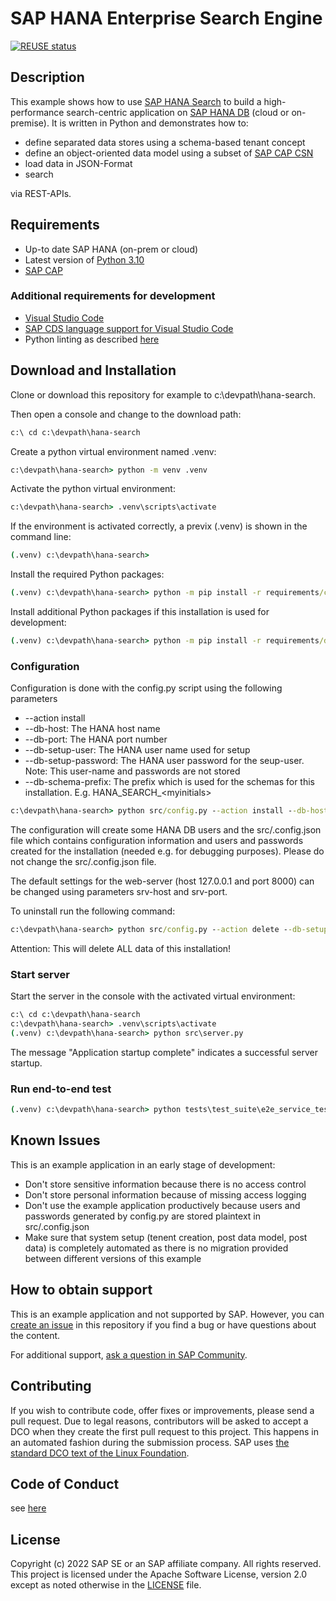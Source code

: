 # SAP HANA Enterprise Search Engine
[![REUSE status](https://api.reuse.software/badge/github.com/SAP-samples/hana-enterprise-search-engine)](https://api.reuse.software/info/github.com/SAP-samples/hana-enterprise-search-engine)

## Description
This example shows how to use [SAP HANA Search](https://help.sap.com/docs/SAP_HANA_PLATFORM/691cb949c1034198800afde3e5be6570 "HANA search developer guide") to build a high-performance search-centric application on [SAP HANA DB](https://www.sap.com/products/hana.html) (cloud or on-premise). It is written in Python and demonstrates how to:
- define separated data stores using a schema-based tenant concept
- define an object-oriented data model using a subset of [SAP CAP CSN](https://cap.cloud.sap/docs/cds/csn  "documentation")
- load data in JSON-Format
- search

via REST-APIs.

## Requirements
- Up-to date SAP HANA (on-prem or cloud)
- Latest version of [Python 3.10](https://www.python.org/downloads/ "download")
- [SAP CAP](https://cap.cloud.sap/docs/get-started/ "getting started")

### Additional requirements for development
- [Visual Studio Code](https://code.visualstudio.com/download "download")
- [SAP CDS language support for Visual Studio Code](https://cap.cloud.sap/docs/tools/#add-cds-editor)
- Python linting as described [here](https://code.visualstudio.com/docs/python/linting)


## Download and Installation
Clone or download this repository for example to c:\devpath\hana-search. 

Then open a console and change to the download path:
```bat
c:\ cd c:\devpath\hana-search
```

Create a python virtual environment named .venv:
```bat
c:\devpath\hana-search> python -m venv .venv
```

Activate the python virtual environment:
```bat
c:\devpath\hana-search> .venv\scripts\activate
```

If the environment is activated correctly, a previx (.venv) is shown in the command line:
```bat
(.venv) c:\devpath\hana-search>
```


Install the required Python packages:
```bat
(.venv) c:\devpath\hana-search> python -m pip install -r requirements/core.txt
```
Install additional Python packages if this installation is used for development:
```bat
(.venv) c:\devpath\hana-search> python -m pip install -r requirements/development.txt
```


### Configuration
Configuration is done with the config.py script using the following parameters
- --action install
- --db-host: The HANA host name
- --db-port: The HANA port number
- --db-setup-user: The HANA user name used for setup
- --db-setup-password: The HANA user password for the seup-user. Note: This user-name and passwords are not stored
- --db-schema-prefix: The prefix which is used for the schemas for this installation. E.g. HANA_SEARCH_\<myinitials>

```bat
c:\devpath\hana-search> python src/config.py --action install --db-host <<your_hana_host>> --db-port <<your_hana_port>> --db-setup-user <<your HANA admin user>> --db-setup-password <<your HANA admin password>> --db-schema-prefix <<your HANA >>

```
The configuration will create some HANA DB users and the src/.config.json file which contains configuration information and users and passwords created for the installation (needed e.g. for debugging purposes). Please do not change the src/.config.json file.

The default settings for the web-server (host 127.0.0.1 and port 8000) can be changed using parameters srv-host and srv-port.


To uninstall run the following command:

```bat
c:\devpath\hana-search> python src/config.py --action delete --db-setup-user <<your HANA admin user>> --db-setup-password <<your HANA admin password>>
```
Attention: This will delete ALL data of this installation!

### Start server
Start the server in the console with the activated virtual environment:
```bat
c:\ cd c:\devpath\hana-search
c:\devpath\hana-search> .venv\scripts\activate
(.venv) c:\devpath\hana-search> python src\server.py
```

The message "Application startup complete" indicates a successful server startup.

### Run end-to-end test

```bat
(.venv) c:\devpath\hana-search> python tests\test_suite\e2e_service_test.py
```


## Known Issues
This is an example application in an early stage of development:
- Don't store sensitive information because there is no access control
- Don't store personal information because of missing access logging
- Don't use the example application productively because users and passwords generated by config.py are stored plaintext in src/.config.json
- Make sure that system setup (tenent creation, post data model, post data) is completely automated as there is no migration provided between different versions of this example


## How to obtain support
This is an example application and not supported by SAP. However, you can 
[create an issue](https://github.com/SAP-samples/<repository-name>/issues) in this repository if you find a bug or have questions about the content.
 
For additional support, [ask a question in SAP Community](https://answers.sap.com/questions/ask.html).

## Contributing
If you wish to contribute code, offer fixes or improvements, please send a pull request. Due to legal reasons, contributors will be asked to accept a DCO when they create the first pull request to this project. This happens in an automated fashion during the submission process. SAP uses [the standard DCO text of the Linux Foundation](https://developercertificate.org/).

## Code of Conduct
see [here](CODE_OF_CONDUCT.md)
## License
Copyright (c) 2022 SAP SE or an SAP affiliate company. All rights reserved. This project is licensed under the Apache Software License, version 2.0 except as noted otherwise in the [LICENSE](LICENSE) file.
